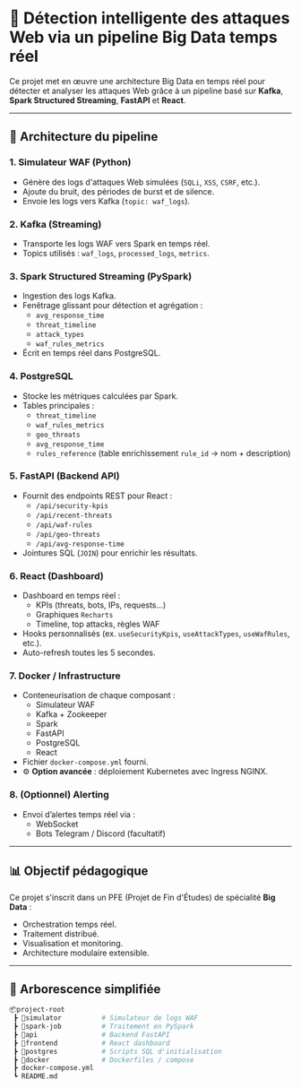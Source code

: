 # 🔐 Détection intelligente des attaques Web via un pipeline Big Data temps réel

Ce projet met en œuvre une architecture Big Data en temps réel pour détecter et analyser les attaques Web grâce à un pipeline basé sur **Kafka**, **Spark Structured Streaming**, **FastAPI** et **React**.

---

## 🧱 Architecture du pipeline

### 1. Simulateur WAF (Python)
- Génère des logs d'attaques Web simulées (`SQLi`, `XSS`, `CSRF`, etc.).
- Ajoute du bruit, des périodes de burst et de silence.
- Envoie les logs vers Kafka (`topic: waf_logs`).

### 2. Kafka (Streaming)
- Transporte les logs WAF vers Spark en temps réel.
- Topics utilisés : `waf_logs`, `processed_logs`, `metrics`.

### 3. Spark Structured Streaming (PySpark)
- Ingestion des logs Kafka.
- Fenêtrage glissant pour détection et agrégation :
  - `avg_response_time`
  - `threat_timeline`
  - `attack_types`
  - `waf_rules_metrics`
- Écrit en temps réel dans PostgreSQL.

### 4. PostgreSQL
- Stocke les métriques calculées par Spark.
- Tables principales :
  - `threat_timeline`
  - `waf_rules_metrics`
  - `geo_threats`
  - `avg_response_time`
  - `rules_reference` (table enrichissement `rule_id` → nom + description)

### 5. FastAPI (Backend API)
- Fournit des endpoints REST pour React :
  - `/api/security-kpis`
  - `/api/recent-threats`
  - `/api/waf-rules`
  - `/api/geo-threats`
  - `/api/avg-response-time`
- Jointures SQL (`JOIN`) pour enrichir les résultats.

### 6. React (Dashboard)
- Dashboard en temps réel :
  - KPIs (threats, bots, IPs, requests...)
  - Graphiques `Recharts`
  - Timeline, top attacks, règles WAF
- Hooks personnalisés (ex. `useSecurityKpis`, `useAttackTypes`, `useWafRules`, etc.).
- Auto-refresh toutes les 5 secondes.

### 7. Docker / Infrastructure
- Conteneurisation de chaque composant :
  - Simulateur WAF
  - Kafka + Zookeeper
  - Spark
  - FastAPI
  - PostgreSQL
  - React
- Fichier `docker-compose.yml` fourni.
- ⚙️ **Option avancée** : déploiement Kubernetes avec Ingress NGINX.

### 8. (Optionnel) Alerting
- Envoi d’alertes temps réel via :
  - WebSocket
  - Bots Telegram / Discord (facultatif)

---

## 📊 Objectif pédagogique

Ce projet s'inscrit dans un PFE (Projet de Fin d'Études) de spécialité **Big Data** :
- Orchestration temps réel.
- Traitement distribué.
- Visualisation et monitoring.
- Architecture modulaire extensible.

---

## 📁 Arborescence simplifiée

```bash
📦project-root
 ┣ 📂simulator          # Simulateur de logs WAF
 ┣ 📂spark-job          # Traitement en PySpark
 ┣ 📂api                # Backend FastAPI
 ┣ 📂frontend           # React dashboard
 ┣ 📂postgres           # Scripts SQL d'initialisation
 ┣ 📂docker             # Dockerfiles / compose
 ┣ docker-compose.yml
 ┗ README.md
